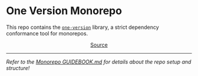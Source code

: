 # One Version Monorepo

This repo contains the [`one-version`](./packages/one-version/README.md) library, a strict dependency conformance tool for monorepos.

<!--
<a href="https://hohoro.vercel.app/">Docs</a> | <a href="https://npm.im/hohoro">NPM</a> |
-->

<p align="center">
  <a href="./packages/one-version/README.md">Source</a>
</p>

---

_Refer to the [Monorepo GUIDEBOOK.md](./GUIDEBOOK.md) for details about the repo setup and structure!_

